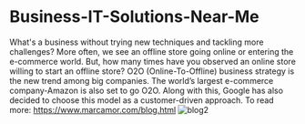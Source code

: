# Business-IT-Solutions-Near-Me
What's a business without trying new techniques and tackling more challenges? More often, we see an offline store going online or entering the e-commerce world. But, how many times have you observed an online store willing to start an offline store? O2O (Online-To-Offline) business strategy is the new trend among big companies. The world’s largest e-commerce company-Amazon is also set to go O2O. Along with this, Google has also decided to choose this model as a customer-driven approach. To read more: https://www.marcamor.com/blog.html
![blog2](https://user-images.githubusercontent.com/97289201/150938885-5405491e-40d2-4bf3-b59a-6617eb20d8e8.jpg)
